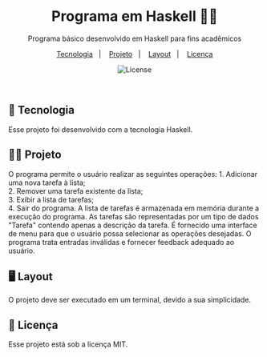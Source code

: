 <h1 align="center"> Programa em Haskell 👩‍💻</h1>

<p align="center">
Programa básico desenvolvido em Haskell para fins acadêmicos<br/>
</p>

<p align="center">
  <a href="#-tecnologia">Tecnologia</a>&nbsp;&nbsp;&nbsp;|&nbsp;&nbsp;&nbsp;
  <a href="#-projeto">Projeto</a>&nbsp;&nbsp;&nbsp;|&nbsp;&nbsp;&nbsp;
  <a href="#-layout">Layout</a>&nbsp;&nbsp;&nbsp;|&nbsp;&nbsp;&nbsp;
  <a href="#memo-licença">Licença</a>
</p>

<p align="center">
  <img alt="License" src="https://img.shields.io/static/v1?label=license&message=MIT&color=49AA26&labelColor=000000">
</p>

<br>


## 🚀 Tecnologia

Esse projeto foi desenvolvido com a tecnologia Haskell.

## 👩‍💻 Projeto
O programa permite o usuário realizar as seguintes operações:
      1. Adicionar uma nova tarefa à lista;                                  
      2. Remover uma tarefa existente da lista;                                                                                              
      3. Exibir a lista de tarefas;                                           
      4. Sair do programa.
A lista de tarefas é armazenada em memória durante a execução do programa.
As tarefas são representadas por um tipo de dados "Tarefa" contendo apenas
a descrição da tarefa.
É fornecido uma interface de menu para que o usuário possa selecionar as
operações desejadas.
O programa trata entradas inválidas e fornecer feedback adequado ao 
usuário.

## 🖥 Layout

O projeto deve ser executado em um terminal, devido a sua simplicidade.

## :memo: Licença

Esse projeto está sob a licença MIT.

